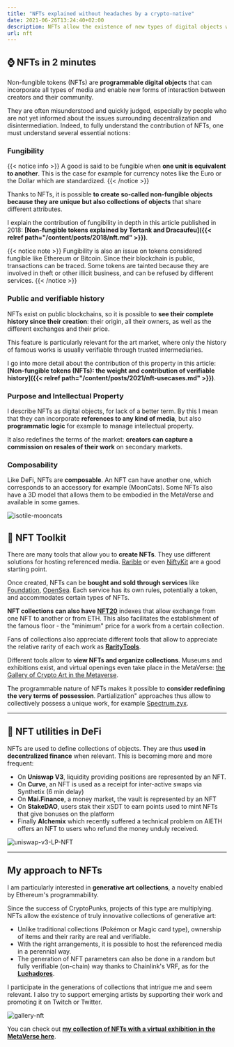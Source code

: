 ```yaml
---
title: "NFTs explained without headaches by a crypto-native"
date: 2021-06-26T13:24:40+02:00
description: NFTs allow the existence of new types of digital objects which few still really understand the benefits. I explain the basics, what they allow to do and how to utilize them.
url: nft
---
```


## ⌚ NFTs in 2 minutes

Non-fungible tokens (NFTs) are **programmable digital objects** that can incorporate all types of media and enable new forms of interaction between creators and their community.

They are often misunderstood and quickly judged, especially by people who are not yet informed about the issues surrounding decentralization and disintermediation. Indeed, to fully understand the contribution of NFTs, one must understand several essential notions:

### Fungibility

{{< notice info >}}
A good is said to be fungible when **one unit is equivalent to another**. This is the case for example for currency notes like the Euro or the Dollar which are standardized.
{{< /notice >}}

Thanks to NFTs, it is possible **to create so-called non-fungible objects because they are unique but also collections of objects** that share different attributes. 

I explain the contribution of fungibility in depth in this article published in 2018: **[Non-fungible tokens explained by Tortank and Dracaufeu]({{< relref path="/content/posts/2018/nft.md" >}})**.

{{< notice note >}}
Fungibility is also an issue on tokens considered fungible like Ethereum or Bitcoin. Since their blockchain is public, transactions can be traced. Some tokens are tainted because they are involved in theft or other illicit business, and can be refused by different services.
{{< /notice >}}

### Public and verifiable history

NFTs exist on public blockchains, so it is possible to **see their complete history since their creation**: their origin, all their owners, as well as the different exchanges and their price.

This feature is particularly relevant for the art market, where only the history of famous works is usually verifiable through trusted intermediaries.

I go into more detail about the contribution of this property in this article: **[Non-fungible tokens (NFTs): the weight and contribution of verifiable history]({{< relref path="/content/posts/2021/nft-usecases.md" >}})**.

### Purpose and Intellectual Property

I describe NFTs as digital objects, for lack of a better term. By this I mean that they can incorporate **references to any kind of media**, but also **programmatic logic** for example to manage intellectual property. 

It also redefines the terms of the market: **creators can capture a commission on resales of their work** on secondary markets.


### Composability

Like DeFi, NFTs are **composable**. An NFT can have another one, which corresponds to an accessory for example (MoonCats). Some NFTs also have a 3D model that allows them to be embodied in the MetaVerse and available in some games.

![isotile-mooncats](/img/others/isotile-mooncats.png "☝ My MoonCats strutting around their room thanks to Isotile.")

## 🧰 NFT Toolkit

There are many tools that allow you to **create NFTs**. They use different solutions for hosting referenced media. [Rarible](https://rarible.com/) or even [NiftyKit](https://niftykit.com/) are a good starting point.

Once created, NFTs can be **bought and sold through services** like [Foundation](https://foundation.app/), [OpenSea](https://opensea.io/). Each service has its own rules, potentially a token, and accommodates certain types of NFTs.

**NFT collections can also have [NFT20](https://nft20.io/)** indexes that allow exchange from one NFT to another or from ETH. This also facilitates the establishment of the famous floor - the "minimum" price for a work from a certain collection.

Fans of collections also appreciate different tools that allow to appreciate the relative rarity of each work as **[RarityTools](https://rarity.tools/)**.

Different tools allow to **view NFTs and organize collections**. Museums and exhibitions exist, and virtual openings even take place in the MetaVerse: [the Gallery of Crypto Art in the Metaverse](https://www.artsy.net/gallery-of-crypto-art).

The programmable nature of NFTs makes it possible to **consider redefining the very terms of possession**. Partialization" approaches thus allow to collectively possess a unique work, for example [Spectrum.zyx](https://spectre.xyz/).

---

## 🧪 NFT utilities in DeFi

NFTs are used to define collections of objects. They are thus **used in decentralized finance** when relevant. This is becoming more and more frequent:

* On **Uniswap V3**, liquidity providing positions are represented by an NFT.
* On **Curve**, an NFT is used as a receipt for inter-active swaps via Synthetix (6 min delay)
* On **Mai.Finance**, a money market, the vault is represented by an NFT
* On **StakeDAO**, users stak their xSDT to earn points used to mint NFTs that give bonuses on the platform
* Finally **Alchemix** which recently suffered a technical problem on AlETH offers an NFT to users who refund the money unduly received. 

![uniswap-v3-LP-NFT](/img/others/uniswapv3-lp-nft.gif "Visual of a Uniswap V3 NFT-LP")

---

## My approach to NFTs

I am particularly interested in **generative art collections**, a novelty enabled by Ethereum's programmability.

Since the success of CryptoPunks, projects of this type are multiplying. NFTs allow the existence of truly innovative collections of generative art:
- Unlike traditional collections (Pokémon or Magic card type), ownership of items and their rarity are real and verifiable.
- With the right arrangements, it is possible to host the referenced media in a perennial way.
- The generation of NFT parameters can also be done in a random but fully verifiable (on-chain) way thanks to Chainlink's VRF, as for the **[Luchadores](https://luchadores.io)**.

I participate in the generations of collections that intrigue me and seem relevant. I also try to support emerging artists by supporting their work and promoting it on Twitch or Twitter. 

![gallery-nft](/img/others/gallerie-nft.jpeg "Virtual exhibition of my NFTs")

You can check out **[my collection of NFTs with a virtual exhibition in the MetaVerse here](https://oncyber.io/tokenbrice)**.
